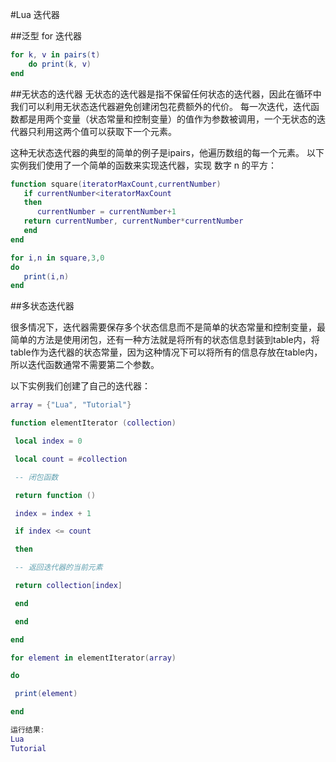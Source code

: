 #Lua 迭代器

##泛型 for 迭代器
```lua
for k, v in pairs(t) 
    do print(k, v) 
end

```

##无状态的迭代器
无状态的迭代器是指不保留任何状态的迭代器，因此在循环中我们可以利用无状态迭代器避免创建闭包花费额外的代价。
每一次迭代，迭代函数都是用两个变量（状态常量和控制变量）的值作为参数被调用，一个无状态的迭代器只利用这两个值可以获取下一个元素。  

这种无状态迭代器的典型的简单的例子是ipairs，他遍历数组的每一个元素。
以下实例我们使用了一个简单的函数来实现迭代器，实现 数字 n 的平方：

```lua
function square(iteratorMaxCount,currentNumber)
   if currentNumber<iteratorMaxCount
   then
      currentNumber = currentNumber+1
   return currentNumber, currentNumber*currentNumber
   end
end

for i,n in square,3,0
do
   print(i,n)
end

```
##多状态迭代器

很多情况下，迭代器需要保存多个状态信息而不是简单的状态常量和控制变量，最简单的方法是使用闭包，还有一种方法就是将所有的状态信息封装到table内，将table作为迭代器的状态常量，因为这种情况下可以将所有的信息存放在table内，所以迭代函数通常不需要第二个参数。



以下实例我们创建了自己的迭代器：
```lua
array = {"Lua", "Tutorial"}

function elementIterator (collection)

 local index = 0

 local count = #collection

 -- 闭包函数

 return function ()

 index = index + 1

 if index <= count

 then

 -- 返回迭代器的当前元素

 return collection[index]

 end

 end

end

for element in elementIterator(array)

do

 print(element)

end

运行结果:
Lua
Tutorial

```
